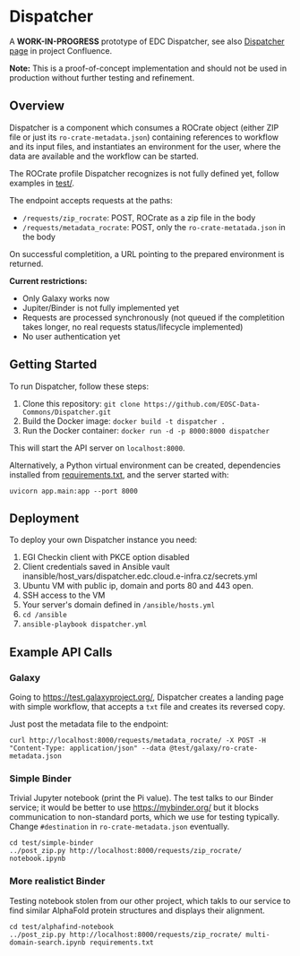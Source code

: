 **Dispatcher**
===============

A **WORK-IN-PROGRESS** prototype of EDC Dispatcher, see also [Dispatcher page](https://confluence.egi.eu/display/EOSCDATACOMMONS/Dispatcher+draft) in project Confluence.

**Note:** This is a proof-of-concept implementation and should not be used in production without further testing and refinement.

**Overview**
------------

Dispatcher is a component which consumes a ROCrate object (either ZIP file or just its `ro-crate-metadata.json`) containing references to workflow and its input files, 
and instantiates an environment for the user, where the data are available and the workflow can be started.

The ROCrate profile Dispatcher recognizes is not fully defined yet, follow examples in [test/](test/).

The endpoint accepts requests at the paths:
- `/requests/zip_rocrate`: POST, ROCrate as a zip file in the body
- `/requests/metadata_rocrate`: POST, only the `ro-crate-metatada.json` in the body

On successful completition, a URL pointing to the prepared environment is returned.

**Current restrictions:**
- Only Galaxy works now
- Jupiter/Binder is not fully implemented yet
- Requests are processed synchronously (not queued if the completition takes longer, no real requests status/lifecycle implemented)
- No user authentication yet

**Getting Started**
-------------------

To run Dispatcher, follow these steps:

1. Clone this repository: `git clone https://github.com/EOSC-Data-Commons/Dispatcher.git`
2. Build the Docker image: `docker build -t dispatcher .`
3. Run the Docker container: `docker run -d -p 8000:8000 dispatcher`

This will start the API server on `localhost:8000`.

Alternatively, a Python virtual environment can be created, dependencies installed from [requirements.txt](requirements.txt), and the server started with:
```
uvicorn app.main:app --port 8000
```

**Deployment**
-------------------

To deploy your own Dispatcher instance you need:

1. EGI Checkin client with PKCE option disabled
2. Client credentials saved in Ansible vault inansible/host_vars/dispatcher.edc.cloud.e-infra.cz/secrets.yml
3. Ubuntu VM with public ip, domain and ports 80 and 443 open.
4. SSH access to the VM
5. Your server's domain defined in `/ansible/hosts.yml` 
6. `cd /ansible`
7. `ansible-playbook dispatcher.yml`


**Example API Calls**
--------------------

### Galaxy

Going to https://test.galaxyproject.org/,
Dispatcher creates a landing page with simple workflow, that accepts a `txt` file and creates its reversed copy.

Just post the metadata file to the endpoint:
```
curl http://localhost:8000/requests/metadata_rocrate/ -X POST -H "Content-Type: application/json" --data @test/galaxy/ro-crate-metadata.json
```

### Simple Binder

Trivial Jupyter notebook (print the Pi value). 
The test talks to our Binder service; it would be better to use https://mybinder.org/ but it blocks communication to non-standard ports,
which we use for testing typically.
Change `#destination` in `ro-crate-metadata.json` eventually.

```
cd test/simple-binder
../post_zip.py http://localhost:8000/requests/zip_rocrate/ notebook.ipynb
```

### More realistict Binder

Testing notebook stolen from our other project, which takls to our service to find similar AlphaFold protein structures and displays their alignment.

```
cd test/alphafind-notebook
../post_zip.py http://localhost:8000/requests/zip_rocrate/ multi-domain-search.ipynb requirements.txt
```
